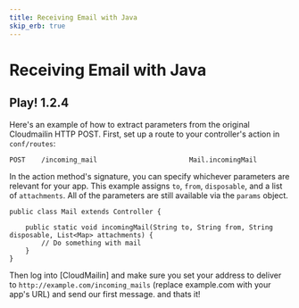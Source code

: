 ```yaml
---
title: Receiving Email with Java
skip_erb: true
---
```


# Receiving Email with Java

## Play! 1.2.4

Here's an example of how to extract parameters from the original Cloudmailin HTTP POST. First, set up a route to your controller's action in `conf/routes`:

    POST    /incoming_mail                       Mail.incomingMail

In the action method's signature, you can specify whichever parameters are relevant for your app. This example assigns `to`, `from`, `disposable`, and a list of `attachments`. All of the parameters are still available via the `params` object.

    public class Mail extends Controller {

        public static void incomingMail(String to, String from, String disposable, List<Map> attachments) {
            // Do something with mail
        }
    }

Then log into [CloudMailin] and make sure you set your address to deliver
to `http://example.com/incoming_mails` (replace example.com with your app's URL)
and send our first message. and thats it!
